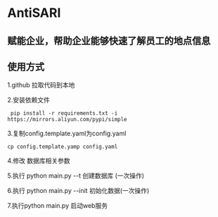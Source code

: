 # AntiSARI
## 赋能企业，帮助企业能够快速了解员工的地点信息

## 使用方式 
1.github 拉取代码到本地

2.安装依赖文件  
```shell script
 pip install -r requirements.txt -i https://mirrors.aliyun.com/pypi/simple
```
3.复制config.template.yaml为config.yaml
```shell script
cp config.template.yamp config.yaml
```
4.修改 数据库相关参数

5.执行  python  main.py --t  创建数据库  (一次操作)

6.执行 python main.py --init  初始化数据(一次操作)

7.执行python main.py  启动web服务

